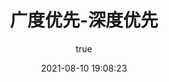 ---
pageComponent:
  name: Catalogue
  data:
    path: 广度优先-深度优先
    imgUrl: https://cdn.jsdelivr.net/gh/AlienGao/image-store@main/blog/leetcode1.7jsdtu49vo80.png
    description: 广度优先/深度优先算法笔记
title: 广度优先-深度优先
date: 2021-08-10 19:08:23
permalink: /leetcode/dfs/
article: false
comment: false
editLink: false
author:
  name: AlienGao
  link: https://github.com/AlienGao
---